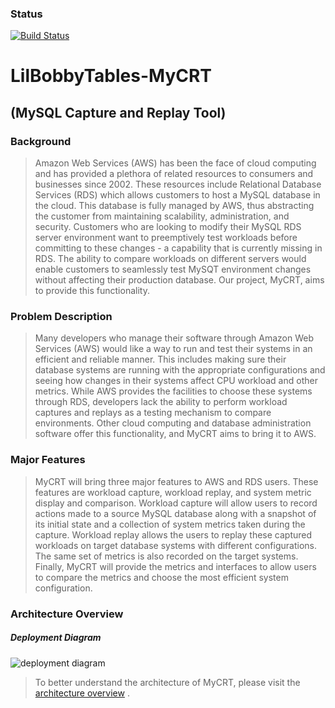 ### Status
[![Build Status](https://travis-ci.org/CPSECapstone/LilBobbyTables-MyCRT.png)](https://travis-ci.org/CPSECapstone/LilBobbyTables-MyCRT)

# LilBobbyTables-MyCRT 
## (MySQL Capture and Replay Tool)

### Background
> Amazon Web Services (AWS) has been the face of cloud computing and has provided a plethora of related resources to consumers and businesses since 2002. These resources include Relational Database Services (RDS) which allows customers to host a MySQL database in the cloud. This database is fully managed by AWS, thus abstracting the customer from maintaining scalability, administration, and security. Customers who are looking to modify their MySQL RDS server environment want to preemptively test workloads before committing to these changes - a capability that is currently missing in RDS. The ability to compare workloads on different servers would enable customers to seamlessly test MySQT environment changes without affecting their production database. Our project, MyCRT, aims to provide this functionality.

### Problem Description
> Many developers who manage their software through Amazon Web Services (AWS) would like a way to run and test their systems in an efficient and reliable manner. This includes making sure their database systems are running with the appropriate configurations and seeing how changes in their systems affect CPU workload and other metrics. While AWS provides the facilities to choose these systems through RDS, developers lack the ability to perform workload captures and replays as a testing mechanism to compare environments. Other cloud computing and database administration software offer this functionality, and MyCRT aims to bring it to AWS.

### Major Features
> MyCRT will bring three major features to AWS and RDS users. These features are workload capture, workload replay, and system metric display and comparison. Workload capture will allow users to record actions made to a source MySQL database along with a snapshot of its initial state and a collection of system metrics taken during the capture. Workload replay allows the users to replay these captured workloads on target database systems with different configurations. The same set of metrics is also recorded on the target systems. Finally, MyCRT will provide the metrics and interfaces to allow users to compare the metrics and choose the most efficient system configuration.

### Architecture Overview
##### Deployment Diagram
![deployment diagram](https://user-images.githubusercontent.com/9324880/33972167-58c08d68-e031-11e7-8113-39390eddff8d.png)
> To better understand the architecture of MyCRT, please visit the [architecture overview](https://github.com/CPSECapstone/LilBobbyTables-MyCRT/wiki/Architecture-Overview)
.
